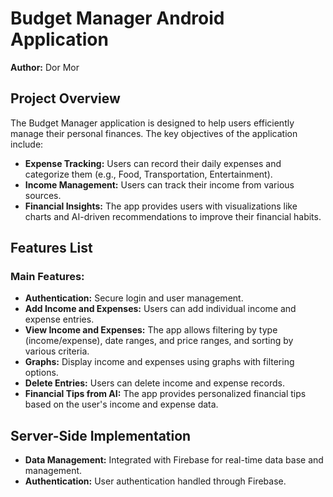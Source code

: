 # Budget Manager Android Application

**Author:** Dor Mor

## Project Overview

The Budget Manager application is designed to help users efficiently manage their personal finances. The key objectives of the application include:

- **Expense Tracking:** Users can record their daily expenses and categorize them (e.g., Food, Transportation, Entertainment).
- **Income Management:** Users can track their income from various sources.
- **Financial Insights:** The app provides users with visualizations like charts and AI-driven recommendations to improve their financial habits.

## Features List

### Main Features:

- **Authentication:** Secure login and user management.
- **Add Income and Expenses:** Users can add individual income and expense entries.
- **View Income and Expenses:** The app allows filtering by type (income/expense), date ranges, and price ranges, and sorting by various criteria.
- **Graphs:** Display income and expenses using graphs with filtering options.
- **Delete Entries:** Users can delete income and expense records.
- **Financial Tips from AI:** The app provides personalized financial tips based on the user's income and expense data.

## Server-Side Implementation

- **Data Management:** Integrated with Firebase for real-time data base and management.
- **Authentication:** User authentication handled through Firebase.